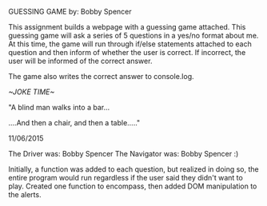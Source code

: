 GUESSING GAME by: Bobby Spencer

This assignment builds a webpage with a guessing game attached. This guessing
game will ask a series of 5 questions in a yes/no format about me. At this time,
the game will run through if/else statements attached to each question and then
inform of whether the user is correct. If incorrect, the user will be informed
of the correct answer.

The game also writes the correct answer to console.log.

*~JOKE TIME~*

"A blind man walks into a bar...





....And then a chair, and then a table....."

11/06/2015

The Driver was: Bobby Spencer
The Navigator was: Bobby Spencer :)

Initially, a function was added to each question, but realized in doing so, the
entire program would run regardless if the user said they didn't want to play.
Created one function to encompass, then added DOM manipulation to the alerts.
